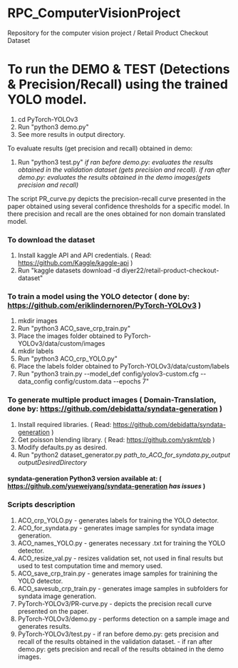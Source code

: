 # RPC_ComputerVisionProject

Repository for the computer vision project / Retail Product Checkout Dataset

# To run the DEMO & TEST (Detections & Precision/Recall) using the trained YOLO model.

1. cd PyTorch-YOLOv3
2. Run "python3 demo.py"
3. See more results in output directory.

To evaluate results (get precision and recall) obtained in demo:


1. Run "python3 test.py"
*if ran before demo.py: evaluates the results obtained in the validation dataset (gets precision and recall). if ran after demo.py: evaluates the results obtained in the demo images(gets precision and recall)*

The script PR_curve.py depicts the precision-recall curve presented in the paper obtained using several confidence thresholds for a specific model. In there precision and recall are the ones obtained for non domain translated model. 

### To download the dataset

1. Install kaggle API and API credentials. ( Read: https://github.com/Kaggle/kaggle-api )
2. Run "kaggle datasets download -d diyer22/retail-product-checkout-dataset"

### To train a model using the YOLO detector ( done by: https://github.com/eriklindernoren/PyTorch-YOLOv3 )

1. mkdir images 
2. Run "python3 ACO_save_crp_train.py"
3. Place the images folder obtained to PyTorch-YOLOv3/data/custom/images
4. mkdir labels
5. Run "python3 ACO_crp_YOLO.py"
6. Place the labels folder obtained to PyTorch-YOLOv3/data/custom/labels
7. Run "python3 train.py --model_def config/yolov3-custom.cfg --data_config config/custom.data --epochs 7"

### To generate multiple product images ( Domain-Translation, done by: https://github.com/debidatta/syndata-generation )

1. Install required libraries. ( Read: https://github.com/debidatta/syndata-generation )
2. Get poisson blending library. ( Read: https://github.com/yskmt/pb )
3. Modify defaults.py as desired.
4. Run "python2 dataset_generator.py *path_to_ACO_for_syndata.py_output* *outputDesiredDirectory*
#### syndata-generation Python3 version available at: ( https://github.com/yueweiyang/syndata-generation *has issues* )

### Scripts description
1. ACO_crp_YOLO.py - generates labels for training the YOLO detector.
2. ACO_for_syndata.py - generates image samples for syndata image generation.
3. ACO_names_YOLO.py	- generates necessary .txt for training the YOLO detector.
4. ACO_resize_val.py	- resizes validation set, not used in final results but used to test computation time and memory used.
5. ACO_save_crp_train.py	- generates image samples for trainining the YOLO detector.
6. ACO_savesub_crp_train.py - generates image samples in subfolders for syndata image generation.
7. PyTorch-YOLOv3/PR-curve.py - depicts the precision recall curve presented on the paper.
8. PyTorch-YOLOv3/demo.py - performs detection on a sample image and generates results.
9. PyTorch-YOLOv3/test.py - if ran before demo.py: gets precision and recall of the results obtained in the validation dataset. 
                          - if ran after demo.py: gets precision and recall of the results obtained in the demo images.




